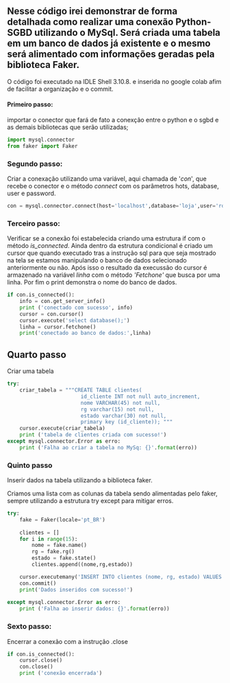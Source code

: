 ## Nesse código irei demonstrar de forma detalhada como realizar uma conexão Python-SGBD utilizando o MySql. Será criada uma tabela em um banco de dados já existente e o mesmo será alimentado com informações geradas pela biblioteca Faker. 
O código foi executado na IDLE Shell 3.10.8. e inserida no google colab afim de facilitar a organização e o commit. 

#### Primeiro passo:
importar o conector que fará de fato a conexção entre o python e o sgbd e as demais bibliotecas que serão utilizadas;

```python 
import mysql.connector
from faker import Faker
```

### Segundo passo:
Criar a conexação utilizando uma variável, aqui chamada de '*con*', que recebe o conector e o método *connect* com os parâmetros hots, database, user e password. 

```python 
con = mysql.connector.connect(host='localhost',database='loja',user='root',password='1234')
```

### Terceiro passo:
Verificar se a conexão foi estabelecida criando uma estrutura if com o método *is_connected*. 
Ainda dentro da estrutura condicional é criado um cursor que quando executado tras a instrução sql para que seja mostrado na tela se estamos manipulando o  banco de dados selecionado anteriormente ou não. 
Após isso o resultado da execussão do cursor é armazenado na variável *linha* com o método *'Fetchone'* que busca por uma linha.
Por fim o print demonstra o nome do banco de dados.

```python 
if con.is_connected():
    info = con.get_server_info()
    print ('conectado com sucesso', info)
    cursor = con.cursor()
    cursor.execute('select database();')
    linha = cursor.fetchone()
    print('conectado ao banco de dados:',linha)
 ```
    
## Quarto passo
Criar uma tabela 

```python 
try:
    criar_tabela = """CREATE TABLE clientes(
                        id_cliente INT not null auto_increment,
                        nome VARCHAR(45) not null,
                        rg varchar(15) not null,
                        estado varchar(30) not null,
                        primary key (id_cliente)); """
    cursor.execute(criar_tabela)
    print ('tabela de clientes criada com sucesso!')
except mysql.connector.Error as erro:
    print ('Falha ao criar a tabela no MySq: {}'.format(erro))
```

### Quinto passo 
Inserir dados na tabela utilizando a biblioteca faker. 

Criamos uma lista com as colunas da tabela sendo alimentadas pelo faker, sempre utilizando a estrutura try except para mitigar erros. 

```python 
try:
    fake = Faker(locale='pt_BR')
    
    clientes = []
    for i in range(15):
        nome = fake.name()
        rg = fake.rg()
        estado = fake.state()
        clientes.append((nome,rg,estado))

    cursor.executemany('INSERT INTO clientes (nome, rg, estado) VALUES (%s, %s, %s)', clientes)
    con.commit()
    print('Dados inseridos com sucesso!')
        
except mysql.connector.Error as erro:
    print ('Falha ao inserir dados: {}'.format(erro))
 ```
 
 ### Sexto passo: 
Encerrar a conexão com a instrução .close

```python 
if con.is_connected():
    cursor.close()
    con.close()
    print ('conexão encerrada')
 ```


